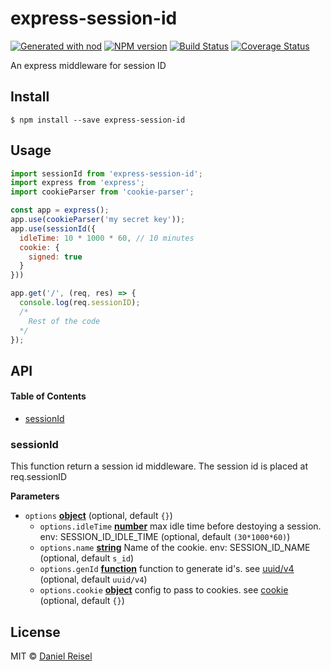 # express-session-id

[![Generated with nod](https://img.shields.io/badge/generator-nod-2196F3.svg?style=flat-square)](https://github.com/diegohaz/nod)
[![NPM version](https://img.shields.io/npm/v/express-session-id.svg?style=flat-square)](https://npmjs.org/package/express-session-id)
[![Build Status](https://travis-ci.org/dreisel/express-session-id.svg?branch=master)](https://travis-ci.org/dreisel/express-session-id) [![Coverage Status](https://img.shields.io/codecov/c/github/dreisel/express-session-id/master.svg?style=flat-square)](https://codecov.io/gh/dreisel/express-session-id/branch/master)

An express middleware for session ID

## Install

    $ npm install --save express-session-id

## Usage

```js
import sessionId from 'express-session-id';
import express from 'express';
import cookieParser from 'cookie-parser';

const app = express();
app.use(cookieParser('my secret key'));
app.use(sessionId({
  idleTime: 10 * 1000 * 60, // 10 minutes
  cookie: {
    signed: true
  }
}))

app.get('/', (req, res) => {
  console.log(req.sessionID);
  /*
    Rest of the code
  */
});
```

## API

<!-- Generated by documentation.js. Update this documentation by updating the source code. -->

#### Table of Contents

-   [sessionId](#sessionid)

### sessionId

This function return a session id middleware.
The session id is placed at req.sessionID

**Parameters**

-   `options` **[object](https://developer.mozilla.org/docs/Web/JavaScript/Reference/Global_Objects/Object)**  (optional, default `{}`)
    -   `options.idleTime` **[number](https://developer.mozilla.org/docs/Web/JavaScript/Reference/Global_Objects/Number)** max idle time before destoying a session. env: SESSION_ID_IDLE_TIME (optional, default `(30*1000*60)`)
    -   `options.name` **[string](https://developer.mozilla.org/docs/Web/JavaScript/Reference/Global_Objects/String)** Name of the cookie. env: SESSION_ID_NAME (optional, default `s_id`)
    -   `options.genId` **[function](https://developer.mozilla.org/docs/Web/JavaScript/Reference/Statements/function)** function to generate id's. see [uuid/v4](https://www.npmjs.com/package/uuid) (optional, default `uuid/v4`)
    -   `options.cookie` **[object](https://developer.mozilla.org/docs/Web/JavaScript/Reference/Global_Objects/Object)** config to pass to cookies. see [cookie](https://www.npmjs.com/package/cookie) (optional, default `{}`)

## License

MIT © [Daniel Reisel](https://github.com/dreisel)
